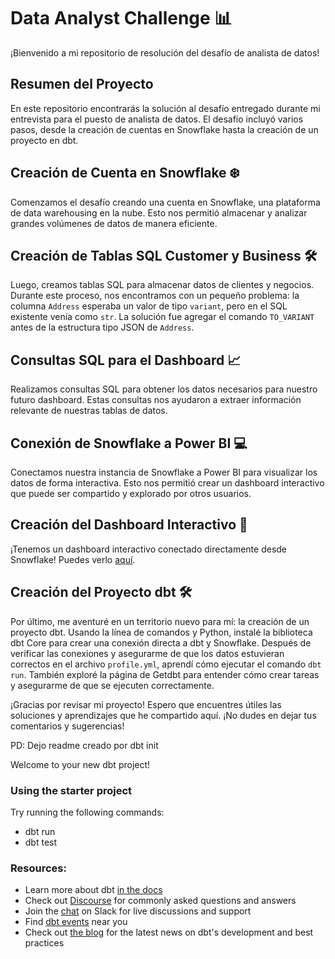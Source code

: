 # Data Analyst Challenge 📊

¡Bienvenido a mi repositorio de resolución del desafío de analista de datos!

## Resumen del Proyecto

En este repositorio encontrarás la solución al desafío entregado durante mi entrevista para el puesto de analista de datos. El desafío incluyó varios pasos, desde la creación de cuentas en Snowflake hasta la creación de un proyecto en dbt.

## Creación de Cuenta en Snowflake ❄️

Comenzamos el desafío creando una cuenta en Snowflake, una plataforma de data warehousing en la nube. Esto nos permitió almacenar y analizar grandes volúmenes de datos de manera eficiente.

## Creación de Tablas SQL Customer y Business 🛠️

Luego, creamos tablas SQL para almacenar datos de clientes y negocios. Durante este proceso, nos encontramos con un pequeño problema: la columna `Address` esperaba un valor de tipo `variant`, pero en el SQL existente venía como `str`. La solución fue agregar el comando `TO_VARIANT` antes de la estructura tipo JSON de `Address`.

## Consultas SQL para el Dashboard 📈

Realizamos consultas SQL para obtener los datos necesarios para nuestro futuro dashboard. Estas consultas nos ayudaron a extraer información relevante de nuestras tablas de datos.

## Conexión de Snowflake a Power BI 💻

Conectamos nuestra instancia de Snowflake a Power BI para visualizar los datos de forma interactiva. Esto nos permitió crear un dashboard interactivo que puede ser compartido y explorado por otros usuarios.

## Creación del Dashboard Interactivo 🚀

¡Tenemos un dashboard interactivo conectado directamente desde Snowflake! Puedes verlo [aquí](https://app.powerbi.com/view?r=eyJrIjoiOWVkYmUxODUtYzZkZC00ZWZhLWEyYzEtNDZlODM2NjQyMGE2IiwidCI6ImRmODY3OWNkLWE4MGUtNDVkOC05OWFjLWM4M2VkN2ZmOTVhMCJ9).

## Creación del Proyecto dbt 🛠️

Por último, me aventuré en un territorio nuevo para mí: la creación de un proyecto dbt. Usando la línea de comandos y Python, instalé la biblioteca dbt Core para crear una conexión directa a dbt y Snowflake. Después de verificar las conexiones y asegurarme de que los datos estuvieran correctos en el archivo `profile.yml`, aprendí cómo ejecutar el comando `dbt run`. También exploré la página de Getdbt para entender cómo crear tareas y asegurarme de que se ejecuten correctamente.

¡Gracias por revisar mi proyecto! Espero que encuentres útiles las soluciones y aprendizajes que he compartido aquí. ¡No dudes en dejar tus comentarios y sugerencias!


PD: Dejo readme creado por dbt init <proyect>

Welcome to your new dbt project!

### Using the starter project

Try running the following commands:
- dbt run
- dbt test


### Resources:
- Learn more about dbt [in the docs](https://docs.getdbt.com/docs/introduction)
- Check out [Discourse](https://discourse.getdbt.com/) for commonly asked questions and answers
- Join the [chat](https://community.getdbt.com/) on Slack for live discussions and support
- Find [dbt events](https://events.getdbt.com) near you
- Check out [the blog](https://blog.getdbt.com/) for the latest news on dbt's development and best practices
